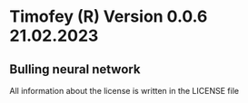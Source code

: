 # Timofey (R) Version 0.0.6 21.02.2023
Bulling neural network
-
All information about the license is written in the LICENSE file
